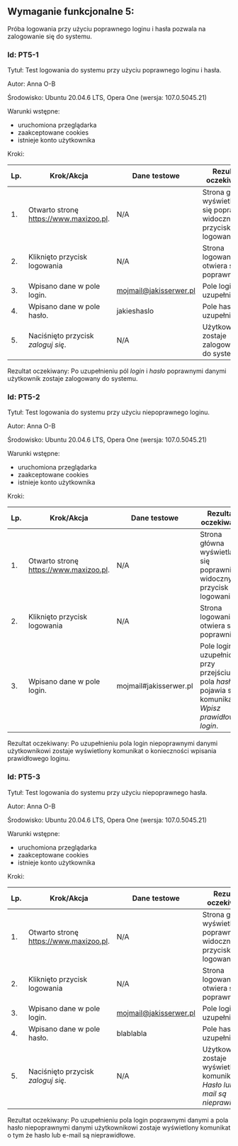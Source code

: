 ## Wymaganie funkcjonalne 5:
Próba logowania przy użyciu poprawnego loginu i hasła pozwala na zalogowanie się do systemu.

### Id: PT5-1

Tytuł: Test logowania do systemu przy użyciu poprawnego loginu i hasła.

Autor: Anna O-B

Środowisko: Ubuntu 20.04.6 LTS, Opera One (wersja: 107.0.5045.21)

Warunki wstępne:

- uruchomiona przeglądarka
- zaakceptowane cookies
- istnieje konto użytkownika

Kroki:

| Lp. | Krok/Akcja | Dane testowe | Rezultat oczekiwany |
| --- | ---------- | ------------ | ------------------- |
| 1.  | Otwarto stronę https://www.maxizoo.pl. | N/A | Strona główna wyświetla się poprawnie, widoczny przycisk logowania. |
| 2. | Kliknięto przycisk logowania | N/A | Strona logowania otwiera się poprawnie. |
| 3. | Wpisano dane w pole login. | mojmail@jakisserwer.pl | Pole login uzupełnione. |
| 4. | Wpisano dane w pole hasło. | jakieshaslo | Pole hasło uzupełnione. |
| 5. | Naciśnięto przycisk *zaloguj się*. | N/A | Użytkownik zostaje zalogowany do systemu. |

Rezultat oczekiwany:
Po uzupełnieniu pól *login* i *hasło* poprawnymi danymi użytkownik zostaje zalogowany do systemu.

### Id: PT5-2

Tytuł: Test logowania do systemu przy użyciu niepoprawnego loginu.

Autor: Anna O-B

Środowisko: Ubuntu 20.04.6 LTS, Opera One (wersja: 107.0.5045.21)

Warunki wstępne:

- uruchomiona przeglądarka
- zaakceptowane cookies
- istnieje konto użytkownika

Kroki:

| Lp. | Krok/Akcja | Dane testowe | Rezultat oczekiwany |
| --- | ---------- | ------------ | ------------------- |
| 1.  | Otwarto stronę https://www.maxizoo.pl. | N/A | Strona główna wyświetla się poprawnie, widoczny przycisk logowania. |
| 2. | Kliknięto przycisk logowania | N/A | Strona logowania otwiera się poprawnie. |
| 3. | Wpisano dane w pole login. | mojmail#jakisserwer.pl | Pole login uzupełnione, przy przejściu do pola *hasło* pojawia się komunikat *Wpisz prawidłowy login*. |

Rezultat oczekiwany:
Po uzupełnieniu pola login niepoprawnymi danymi użytkownikowi zostaje wyświetlony komunikat o konieczności wpisania prawidłowego loginu.

### Id: PT5-3

Tytuł: Test logowania do systemu przy użyciu niepoprawnego hasła.

Autor: Anna O-B

Środowisko: Ubuntu 20.04.6 LTS, Opera One (wersja: 107.0.5045.21)

Warunki wstępne:

- uruchomiona przeglądarka
- zaakceptowane cookies
- istnieje konto użytkownika

Kroki:

| Lp. | Krok/Akcja | Dane testowe | Rezultat oczekiwany |
| --- | ---------- | ------------ | ------------------- |
| 1.  | Otwarto stronę https://www.maxizoo.pl. | N/A | Strona główna wyświetla się poprawnie, widoczny przycisk logowania. |
| 2. | Kliknięto przycisk logowania | N/A | Strona logowania otwiera się poprawnie. |
| 3. | Wpisano dane w pole login. | mojmail@jakisserwer.pl | Pole login uzupełnione. |
| 4. | Wpisano dane w pole hasło. | blablabla | Pole hasło uzupełnione. |
| 5. | Naciśnięto przycisk *zaloguj się*. | N/A | Użytkownikowi zostaje wyświetlony komunikat *Hasło lub e-mail są nieprawidłowe*. |

Rezultat oczekiwany:
Po uzupełnieniu pola login poprawnymi danymi a pola hasło niepoprawnymi danymi użytkownikowi zostaje wyświetlony komunikat o tym że hasło lub e-mail są nieprawidłowe.

